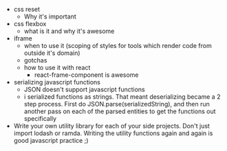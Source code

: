 - css reset
  - Why it's important
- css flexbox
  - what is it and why it's awesome
- iframe
  - when to use it (scoping of styles for tools which render code from outside it's domain)
  - gotchas
  - how to use it with react
    - react-frame-component is awesome
- serializing javascript functions
  - JSON doesn't support javascript functions
  - i serialized functions as strings. That meant deserializing became a 2 step process. First do JSON.parse(serializedString), and then run another pass on each of the parsed entities to get the functions out specifically
- Write your own utility library for each of your side projects. Don't just import lodash or ramda. Writing the utility functions again and again is good javascript practice ;)
